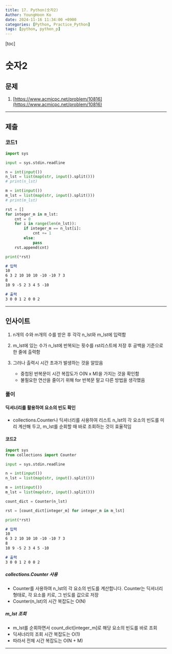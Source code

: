 ```yaml
---
title: 17. Python(숫자2)
Author: YoungHoon Ko
date: 2024-11-16 11:34:00 +0900
categories: [Python, Practice_Python]
tags: [python, python_p]
---
```


[toc]

# 숫자2

## 문제

1. [https://www.acmicpc.net/problem/10816](https://www.acmicpc.net/problem/10816) 

---

## 제출

### 코드1

```python
import sys

input = sys.stdin.readline

n = int(input())
n_lst = list(map(str, input().split()))
# print(n_lst)

m = int(input())
m_lst = list(map(str, input().split()))
# print(m_lst)

rst = []
for integer_m in m_lst:
    cnt = 0
    for i in range(len(n_lst)):
        if integer_m == n_lst[i]:
            cnt += 1
        else:
            pass
    rst.append(cnt)

print(*rst)
```

```markdown
# 입력
10
6 3 2 10 10 10 -10 -10 7 3
8
10 9 -5 2 3 4 5 -10
```

```markdown
# 출력
3 0 0 1 2 0 0 2
```

---

## 인사이트

1. n개의 수와 m개의 수를 받은 후 각각 n_lst와 m_lst에 입력함

2. m_lst에 있는 수가 n_lst에 반복되는 횟수를 rst리스트에 저장 후 공백을 기준으로 한 줄에 출력함

3. 그러나 출력시 시간 초과가 발생하는 것을 알았음
   - 중첩된 반복문이 시간 복잡도가 O(N x M)을 가지는 것을 확인함
   - 불필요한 연산을 줄이기 위해 for 반복문 말고 다른 방법을 생각했음


### 풀이

#### 딕셔너리를 활용하여 요소의 빈도 확인

- collections.Counter나 딕셔너리를 사용하여 리스트 n_lst의 각 요소의 빈도를 미리 계산해 두고, m_lst를 순회할 때 바로 조회하는 것이 효율적임

#### 코드2

```python
import sys
from collections import Counter

input = sys.stdin.readline

n = int(input())
n_lst = list(map(str, input().split()))

m = int(input())
m_lst = list(map(str, input().split()))

count_dict = Counter(n_lst)

rst = [count_dict[integer_m] for integer_m in m_lst]

print(*rst)
```

```markdown
# 입력
10
6 3 2 10 10 10 -10 -10 7 3
8
10 9 -5 2 3 4 5 -10
```

```markdown
# 출력
3 0 0 1 2 0 0 2
```

##### 	collections.Counter **사용**

- Counter를 사용하여 n_lst의 각 요소의 빈도를 계산합니다. Counter는 딕셔너리 형태로, 각 요소를 키로, 그 빈도를 값으로 저장
- Counter(n_lst)의 시간 복잡도는 O(N) 

##### m_lst 조회

- m_lst를 순회하면서 count_dict[integer_m]로 해당 요소의 빈도를 바로 조회
- 딕셔너리의 조회 시간 복잡도는 O(1) 
- 따라서 전체 시간 복잡도는 O(N + M)

---
